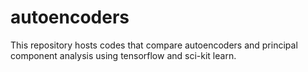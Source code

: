 # autoencoders
This repository hosts codes that compare autoencoders and principal component analysis using tensorflow and sci-kit learn. 

